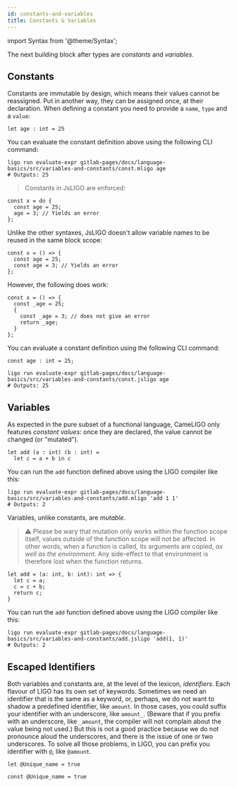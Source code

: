 ```yaml
---
id: constants-and-variables
title: Constants & Variables
---
```


import Syntax from '@theme/Syntax';

The next building block after types are *constants* and *variables*.

## Constants

Constants are immutable by design, which means their values cannot be
reassigned. Put in another way, they can be assigned once, at their
declaration. When defining a constant you need to provide a `name`,
`type` and a `value`:

<Syntax syntax="cameligo">

```cameligo group=const
let age : int = 25
```

You can evaluate the constant definition above using the following CLI
command:
```shell
ligo run evaluate-expr gitlab-pages/docs/language-basics/src/variables-and-constants/const.mligo age
# Outputs: 25
```

</Syntax>

<Syntax syntax="jsligo">

> Constants in JsLIGO are enforced:

```jsligo skip
const x = do {
  const age = 25;
  age = 3; // Yields an error
};
```

Unlike the other syntaxes, JsLIGO doesn't allow variable names to be reused in the same block scope:

```jsligo skip
const x = () => {
  const age = 25;
  const age = 3; // Yields an error
};
```

However, the following does work:

```jsligo group=d
const x = () => {
  const _age = 25;
  {
    const _age = 3; // does not give an error
    return _age;
  }
};
```

You can evaluate a constant definition using the following CLI
command:

```jsligo group=const
const age : int = 25;
```

```shell
ligo run evaluate-expr gitlab-pages/docs/language-basics/src/variables-and-constants/const.jsligo age
# Outputs: 25
```

</Syntax>


## Variables

<Syntax syntax="cameligo">

As expected in the pure subset of a functional language, CameLIGO only
features *constant values*: once they are declared, the value cannot
be changed (or "mutated").

```cameligo group=add
let add (a : int) (b : int) =
  let c = a + b in c
```

You can run the `add` function defined above using the LIGO compiler
like this:
```shell
ligo run evaluate-expr gitlab-pages/docs/language-basics/src/variables-and-constants/add.mligo 'add 1 1'
# Outputs: 2
```

</Syntax>

<Syntax syntax="jsligo">

Variables, unlike constants, are *mutable*.

> ⚠️ Please be wary that mutation only works within the function scope
> itself, values outside of the function scope will not be
> affected. In other words, when a function is called, its arguments
> are copied, *as well as the environment*. Any side-effect to that
> environment is therefore lost when the function returns.


```jsligo group=add
let add = (a: int, b: int): int => {
  let c = a;
  c = c + b;
  return c;
}
```

You can run the `add` function defined above using the LIGO compiler
like this:

```shell
ligo run evaluate-expr gitlab-pages/docs/language-basics/src/variables-and-constants/add.jsligo 'add(1, 1)'
# Outputs: 2
```

</Syntax>

## Escaped Identifiers

Both variables and constants are, at the level of the lexicon,
_identifiers_. Each flavour of LIGO has its own set of
keywords. Sometimes we need an identifier that is the same as a
keyword, or, perhaps, we do not want to shadow a predefined
identifier, like `amount`. In those cases, you could suffix your
identifier with an underscore, like `amount_`. (Beware that if you
prefix with an underscore, like `_amount`, the compiler will not
complain about the value being not used.) But this is not a good
practice because we do not pronounce aloud the underscores, and there
is the issue of one or two underscores. To solve all those problems,
in LIGO, you can prefix you identifier with `@`, like `@amount`.

<Syntax syntax="cameligo">

```cameligo group=a
let @Unique_name = true
```

</Syntax>

<Syntax syntax="jsligo">

```jsligo group=a
const @Unique_name = true
```

</Syntax>

<!-- updated use of entry -->